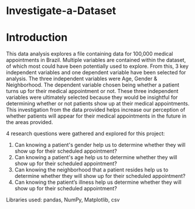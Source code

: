 # Investigate-a-Dataset

# Introduction
This data analysis explores a file containing data for 100,000 medical appointments in Brazil. Multiple variables are contained within the dataset, of which most could have been potentially used to explore. From this, 3 key independent variables and one dependent variable have been selected for analysis. The three independent variables were Age, Gender & Neighborhood. The dependent variable chosen being whether a patient turns up for their medical appointment or not. These three independent variables were ultimately selected because they would be insightful for determining whether or not patients show up at their medical appointments. This investigation from the data provided helps increase our perception of whether patients will appear for their medical appointments in the future in the areas provided. 

4 research questions were gathered and explored for this project:

1. Can knowing a patient's gender help us to determine whether they will show up for their scheduled appointment? 
2. Can knowing a patient's age help us to determine whether they will show up for their scheduled appointment? 
3. Can knowing the neighborhood that a patient resides help us to determine whether they will show up for their scheduled appointment?  
4. Can knowing the patient’s illness help us determine whether they will show up for their scheduled appointment? 



Libraries used: pandas, NumPy, Matplotlib, csv
